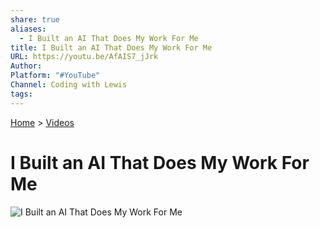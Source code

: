 ```yaml
---
share: true
aliases:
  - I Built an AI That Does My Work For Me
title: I Built an AI That Does My Work For Me
URL: https://youtu.be/AfAIS7_jJrk
Author: 
Platform: "#YouTube"
Channel: Coding with Lewis
tags: 
---
```

  
[Home](../index.md) > [Videos](./index.md)  
# I Built an AI That Does My Work For Me  
![I Built an AI That Does My Work For Me](https://youtu.be/AfAIS7_jJrk)  
